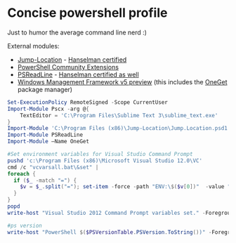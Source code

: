 Concise powershell profile 
==========

Just to humor the average command line nerd :)

External modules:

<ul>
	<li><a href="https://github.com/tkellogg/Jump-Location">Jump-Location</a> - <a href="http://www.hanselman.com/blog/JumpLocationAChangeDirectoryCDPowerShellCommandThatReadsYourMind.aspx">Hanselman certified</a></li>
	<li><a href="https://pscx.codeplex.com/">PowerShell Community Extensions</a></li>
	<li><a href="https://github.com/lzybkr/PSReadLine">PSReadLine</a> - <a href="http://www.hanselman.com/blog/TowardsABetterConsolePSReadlineForPowerShellCommandLineEditing.aspx">Hanselman certified as well</a></li>
	<li><a href="http://blogs.technet.com/b/windowsserver/archive/2014/04/03/windows-management-framework-v5-preview.aspx">Windows Management Framework v5 preview</a> (this includes the <a href="https://github.com/OneGet/oneget">OneGet</a> package manager)</li>
</ul>

```Powershell
Set-ExecutionPolicy RemoteSigned -Scope CurrentUser
Import-Module Pscx -arg @{
	TextEditor = 'C:\Program Files\Sublime Text 3\sublime_text.exe'
}
Import-Module 'C:\Program Files (x86)\Jump-Location\Jump.Location.psd1'
Import-Module PSReadLine
Import-Module –Name OneGet

#Set environment variables for Visual Studio Command Prompt
pushd 'c:\Program Files (x86)\Microsoft Visual Studio 12.0\VC'
cmd /c "vcvarsall.bat\&set" |
foreach {
  if ($_ -match "=") {
    $v = $_.split("="); set-item -force -path "ENV:\$($v[0])"  -value "$($v[1])"
  }
}
popd
write-host "Visual Studio 2012 Command Prompt variables set." -ForegroundColor Yellow

#ps version
write-host "PowerShell $($PSVersionTable.PSVersion.ToString())" -ForegroundColor Yellow
```
